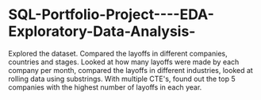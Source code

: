 # SQL-Portfolio-Project----EDA-Exploratory-Data-Analysis-
Explored the dataset. Compared the layoffs in different companies, countries and stages. Looked at how many layoffs were made by each company per month, compared the layoffs in different industries, looked at rolling data using substrings. With multiple CTE's, found out the top 5 companies with the highest number of layoffs in each year. 
